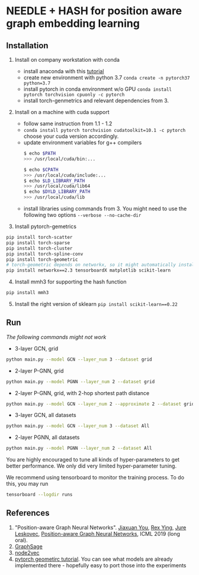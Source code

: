 # NEEDLE + HASH for position aware graph embedding learning
## Installation
1. Install on company workstation with conda
   - install anaconda with this [tutorial](https://docs.anaconda.com/anaconda/install/)
   - create new environment with python 3.7 `conda create -n pytorch37 python=3.7`
   - install pytorch in conda environment w/o GPU `conda install pytorch torchvision cpuonly -c pytorch`
   - install torch-genmetrics and relevant dependencies from 3.
 
2. Install on a machine with cuda support
   - follow same instruction from 1.1 - 1.2 
   - `conda install pytorch torchvision cudatoolkit=10.1 -c pytorch` choose your cuda version accordingly.
   - update environment variables for g++ compilers 
      ```Bash
      $ echo $PATH
      >>> /usr/local/cuda/bin:...

      $ echo $CPATH
      >>> /usr/local/cuda/include:...
      $ echo $LD_LIBRARY_PATH
      >>> /usr/local/cuda/lib64
      $ echo $DYLD_LIBRARY_PATH
      >>> /usr/local/cuda/lib
      ```
   - install libraries using commands from 3. You might need to use the following two options
`--verbose --no-cache-dir`

3. Install pytorch-gemetrics
```Bash
pip install torch-scatter
pip install torch-sparse
pip install torch-cluster
pip install torch-spline-conv
pip install torch-geometric
# torch-geometric depends on networkx, so it might automatically install networkx==2.4, you can try pip install torch-geometric==1.1.2 or uninstall networkx 2.4 and install networkx 2.3)k
pip install networkx==2.3 tensorboardX matplotlib scikit-learn
```

4. Install mmh3 for supporting the hash function
```Bash
pip install mmh3
```

5. Install the right version of sklearn `pip install scikit-learn==0.22`

## Run
_The following commands might not work_
- 3-layer GCN, grid
```bash
python main.py --model GCN --layer_num 3 --dataset grid
```
- 2-layer P-GNN, grid
```bash
python main.py --model PGNN --layer_num 2 --dataset grid
```
- 2-layer P-GNN, grid, with 2-hop shortest path distance
```bash
python main.py --model GCN --layer_num 2 --approximate 2 --dataset grid
```
- 3-layer GCN, all datasets
```bash
python main.py --model GCN --layer_num 3 --dataset All
```
- 2-layer PGNN, all datasets
```bash
python main.py --model PGNN --layer_num 2 --dataset All
```
You are highly encouraged to tune all kinds of hyper-parameters to get better performance. We only did very limited hyper-parameter tuning.

We recommend using tensorboard to monitor the training process. To do this, you may run
```bash
tensorboard --logdir runs
```
## References
1. "Position-aware Graph Neural Networks".
[Jiaxuan You](https://cs.stanford.edu/~jiaxuan/), [Rex Ying](https://cs.stanford.edu/people/rexy/), [Jure Leskovec](https://cs.stanford.edu/people/jure/index.html), [Position-aware Graph Neural Networks](http://proceedings.mlr.press/v97/you19b/you19b.pdf), ICML 2019 (long oral).
2. [GraphSage](https://cs.stanford.edu/people/jure/pubs/graphsage-nips17.pdf)
3. [node2vec](https://cs.stanford.edu/~jure/pubs/node2vec-kdd16.pdf)
4. [pytorch geometirc tutorial](https://github.com/rusty1s/pytorch_geometric). You can see what models are already implemented there - hopefully easy to port those into the experiments
